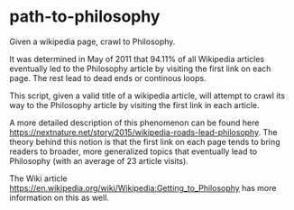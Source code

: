 # path-to-philosophy
Given a wikipedia page, crawl to Philosophy.

It was determined in May of 2011 that 94.11% of all Wikipedia articles eventually led to the Philosophy article by visiting the first link on each page. The rest lead to dead ends or continous loops.

This script, given a valid title of a wikipedia article, will attempt to crawl its way to the Philosophy article by visiting the first link in each article.

A more detailed description of this phenomenon can be found here https://nextnature.net/story/2015/wikipedia-roads-lead-philosophy. The theory behind this notion is that the first link on each page tends to bring readers to broader, more generalized topics that eventually lead to Philosophy (with an average of 23 article visits). 

The Wiki article https://en.wikipedia.org/wiki/Wikipedia:Getting_to_Philosophy has more information on this as well. 
